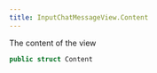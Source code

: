 ```yaml
---
title: InputChatMessageView.Content
---
```


The content of the view

``` swift
public struct Content 
```
